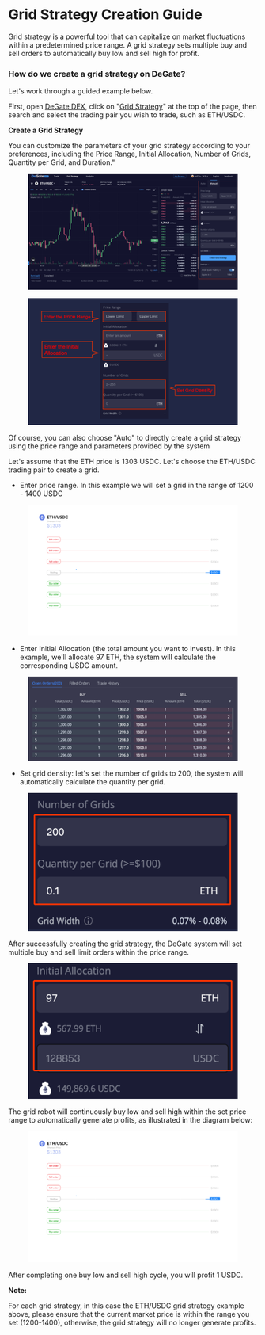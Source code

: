 # Grid Strategy Creation Guide

Grid strategy is a powerful tool that can capitalize on market fluctuations within a predetermined price range. A grid strategy sets multiple buy and sell orders to automatically buy low and sell high for profit.

### How do we create a grid strategy on DeGate?&#x20;

Let's work through a guided example below.

First, open [DeGate DEX](https://app.degate.com/), click on "[Grid Strategy](https://app.degate.com/grid/USDC/ETH)" at the top of the page, then search and select the trading pair you wish to trade, such as ETH/USDC.

**Create a Grid  Strategy**

You can customize the parameters of your grid strategy according to your preferences, including the Price Range, Initial Allocation, Number of Grids, Quantity per Grid, and Duration."

<figure><img src="../.gitbook/assets/image.png" alt=""><figcaption></figcaption></figure>

<figure><img src="../.gitbook/assets/截屏2023-12-13 14.30.47.png" alt=""><figcaption></figcaption></figure>

Of course, you can also choose "Auto" to directly create a grid strategy using the price range and parameters provided by the system

Let's assume that the ETH price is 1303 USDC. Let's choose the ETH/USDC trading pair to create a grid.&#x20;

* Enter price range. In this example we will set a grid in the range of 1200 - 1400 USDC

<figure><img src="../.gitbook/assets/image (2).png" alt=""><figcaption></figcaption></figure>

* Enter Initial Allocation (the total amount you want to invest). In this example, we'll allocate 97 ETH, the system will calculate the corresponding USDC amount.

<figure><img src="../.gitbook/assets/image (3).png" alt=""><figcaption></figcaption></figure>

* Set grid density: let's set the number of grids to 200, the system will automatically calculate the quantity per grid.

<figure><img src="../.gitbook/assets/image (4).png" alt=""><figcaption></figcaption></figure>

After successfully creating the grid strategy, the DeGate system will set multiple buy and sell limit orders within the price range.

<figure><img src="../.gitbook/assets/image (5).png" alt=""><figcaption></figcaption></figure>

The grid robot will continuously buy low and sell high within the set price range to automatically generate profits, as illustrated in the diagram below:

<figure><img src="../.gitbook/assets/Normal-Grid-EN-v2m (1) (1) (1).gif" alt=""><figcaption></figcaption></figure>

After completing one buy low and sell high cycle, you will profit 1 USDC.

**Note:**

For each grid strategy, in this case the ETH/USDC grid strategy example above, please ensure that the current market price is within the range you set (1200-1400), otherwise, the grid strategy will no longer generate profits.
